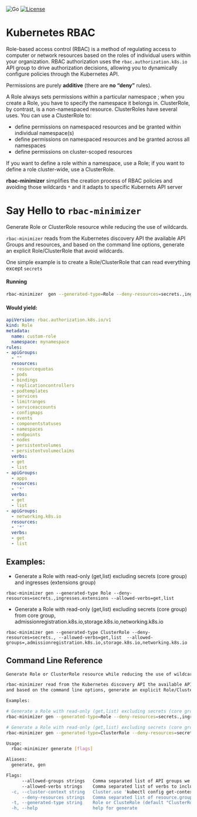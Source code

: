 ![Go](https://github.com/gadinaor/rbac-minimizer/workflows/Go/badge.svg)
[![License](https://img.shields.io/badge/License-Apache%202.0-blue.svg)](https://opensource.org/licenses/Apache-2.0)

# Kubernetes RBAC 

Role-based access control (RBAC) is a method of regulating access to computer or network resources based on the roles of individual users within your organization.
RBAC authorization uses the `rbac.authorization.k8s.io` API group to drive authorization decisions, allowing you to dynamically configure policies through the Kubernetes API.

Permissions are purely **additive** (there are **no “deny”** rules).

A Role always sets permissions within a particular namespace ; when you create a Role, you have to specify the namespace it belongs in.
ClusterRole, by contrast, is a non-namespaced resource.
ClusterRoles have several uses. You can use a ClusterRole to:

- define permissions on namespaced resources and be granted within individual namespace(s)
- define permissions on namespaced resources and be granted across all namespaces
- define permissions on cluster-scoped resources

If you want to define a role within a namespace, use a Role; if you want to define a role cluster-wide, use a ClusterRole.

**rbac-minimizer** simplifies the creation process of RBAC policies and avoiding those wildcards `*` and it adapts to specific Kubernets API server

# Say Hello to `rbac-minimizer`

Generate Role or ClusterRole resource while reducing the use of wildcards.

`rbac-minimizer` reads from the Kubernetes discovery API the available API Groups and resources, 
and based on the command line options, generate an explicit Role/ClusterRole that avoid wildcards.

One simple example is to create a Role/ClusterRole that can read everything except `secrets` 

####  Running

```bash
rbac-minimizer  gen --generated-type=Role --deny-resources=secrets.,ingresses.extensions --allowed-verbs=get,list --allowed-groups=,apps,networking.k8s.io
```

#### Would yield:
```yaml
apiVersion: rbac.authorization.k8s.io/v1
kind: Role
metadata:
  name: custom-role
  namespace: mynamespace
rules:
- apiGroups:
  - ""
  resources:
  - resourcequotas
  - pods
  - bindings
  - replicationcontrollers
  - podtemplates
  - services
  - limitranges
  - serviceaccounts
  - configmaps
  - events
  - componentstatuses
  - namespaces
  - endpoints
  - nodes
  - persistentvolumes
  - persistentvolumeclaims
  verbs:
  - get
  - list
- apiGroups:
  - apps
  resources:
  - '*'
  verbs:
  - get
  - list
- apiGroups:
  - networking.k8s.io
  resources:
  - '*'
  verbs:
  - get
  - list
```

## Examples:

- Generate a Role with read-only (get,list) excluding secrets (core group) and ingresses (extensions group) 
```shell script
rbac-minimizer gen --generated-type Role --deny-resources=secrets.,ingresses.extensions --allowed-verbs=get,list
```


- Generate a Role with read-only (get,list) excluding secrets (core group) from core group, admissionregistration.k8s.io,storage.k8s.io,networking.k8s.io
```shell script
rbac-minimizer gen --generated-type ClusterRole --deny-resources=secrets., --allowed-verbs=get,list  --allowed-groups=,admissionregistration.k8s.io,storage.k8s.io,networking.k8s.io
```


## Command Line Reference

```bash
Generate Role or ClusterRole resource while reducing the use of wildcards.

rbac-minimizer read from the Kubernetes discovery API the available API Groups and resources, 
and based on the command line options, generate an explicit Role/ClusterRole that avoid wildcards

Examples:

# Generate a Role with read-only (get,list) excluding secrets (core group) and ingresses (extensions group) 
rbac-minimizer gen --generated-type=Role --deny-resources=secrets.,ingresses.extensions --allowed-verbs=get,list

# Generate a Role with read-only (get,list) excluding secrets (core group) from core group, admissionregistration.k8s.io,storage.k8s.io,networking.k8s.io
rbac-minimizer gen --generated-type=ClusterRole --deny-resources=secrets., --allowed-verbs=get,list  --allowed-groups=,admissionregistration.k8s.io,storage.k8s.io,networking.k8s.io

Usage:
  rbac-minimizer generate [flags]

Aliases:
  generate, gen

Flags:
      --allowed-groups strings   Comma separated list of API groups we would like to allow '*' (default [*])
      --allowed-verbs strings    Comma separated list of verbs to include. To include all use '* (default [*])
  -c, --cluster-context string   Cluster.use 'kubectl config get-contexts' to list available contexts
      --deny-resources strings   Comma separated list of resource.group
  -t, --generated-type string    Role or ClusteRole (default "ClusterRole")
  -h, --help                     help for generate
```

